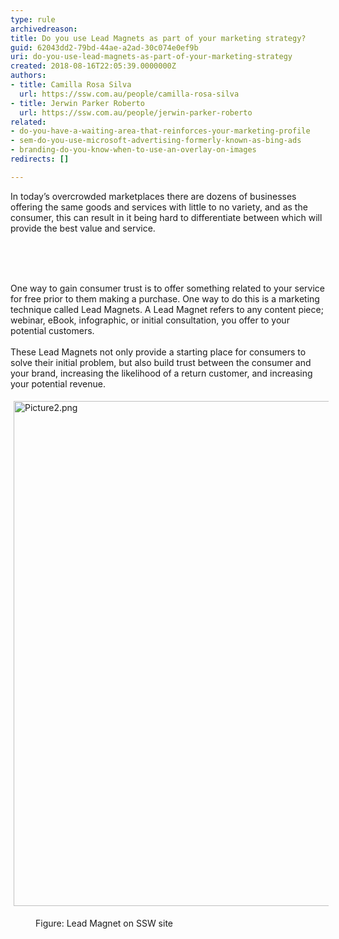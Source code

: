 ```yaml
---
type: rule
archivedreason: 
title: Do you use Lead Magnets as part of your marketing strategy?
guid: 62043dd2-79bd-44ae-a2ad-30c074e0ef9b
uri: do-you-use-lead-magnets-as-part-of-your-marketing-strategy
created: 2018-08-16T22:05:39.0000000Z
authors:
- title: Camilla Rosa Silva
  url: https://ssw.com.au/people/camilla-rosa-silva
- title: Jerwin Parker Roberto
  url: https://ssw.com.au/people/jerwin-parker-roberto
related:
- do-you-have-a-waiting-area-that-reinforces-your-marketing-profile
- sem-do-you-use-microsoft-advertising-formerly-known-as-bing-ads
- branding-do-you-know-when-to-use-an-overlay-on-images
redirects: []

---
```



In today’s overcrowded marketplaces there are dozens of businesses offering the same goods and services with little to no variety, and as the consumer, this can result in it being hard to differentiate between which will provide the best value and service.<br><div><br></div>
<br><excerpt class='endintro'></excerpt><br>
<p>​One way to gain consumer trust is to offer something related to your service for free prior to them making a purchase. One way to do this is a marketing technique called Lead Magnets. A Lead Magnet refers to any content piece; webinar, eBook, infographic, or initial consultation, you offer to your potential customers.<br>&#160;<br>These Lead Magnets not only provide a starting place for consumers to solve their initial problem, but also build trust between the consumer and your brand, increasing the likelihood of a return customer, and increasing your potential revenue.<br></p><dl class="ssw15-rteElement-ImageArea"><img src="/SiteAssets/do-you-use-lead-magnets-as-part-of-your-marketing-strategy/Picture2.png" alt="Picture2.png" style="margin&#58;5px;width&#58;808px;" /></dl><dd class="ssw15-rteElement-FigureNormal">​Figure&#58; Lead Magnet on SSW site​<br></dd><p><br></p>



